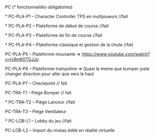PC (\* fonctionnalités obligatoires)


\* PC-PLA-P1 – Character Controller TPS en multijoueurs //fait

\* PC-PLA-P2 – Plateforme de début de course //fait

\* PC-PLA-P3 – Plateforme de fin de course //fait

\* PC-PLA-P4 – Plateforme classique et gestion de la chute //fait

PC-PLA-P5 – Plateforme mouvante => https://www.youtube.com/watch?v=ly9mK0TGJJo

PC-PLA-P6 – Plateforme trampoline => Quasi la meme que bumper juste changer direction pour aller que vers le haut

PC-PLA-P7 – Checkpoint // fait 



PC-TRA-T1 – Piège Bumper // fait

\* PC-TRA-T2 – Piège Lanceur  //fait 

PC-TRA-T3 – Piège Ventilateur



\* PC-LOB-L1 – Lobby du jeu //fait

PC-LOB-L2 – Import du niveau édité en réalité virtuelle

